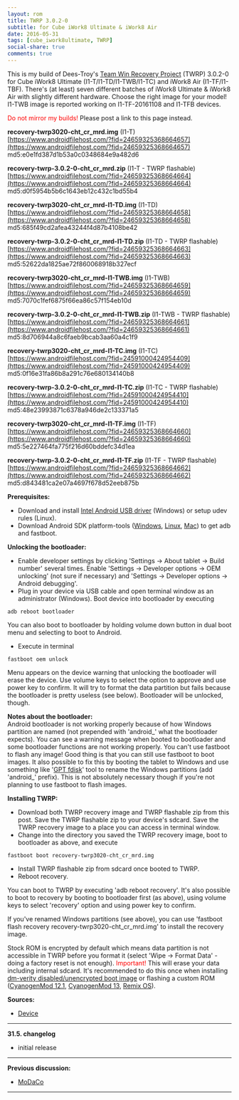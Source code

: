 ```yaml
---
layout: rom
title: TWRP 3.0.2-0
subtitle: for Cube iWork8 Ultimate & iWork8 Air
date: 2016-05-31
tags: [cube_iwork8ultimate, TWRP]
social-share: true
comments: true
---
```


This is my build of Dees-Troy's [Team Win Recovery Project](http://teamw.in/project/twrp2/) (TWRP) 3.0.2-0 for Cube iWork8 Ultimate (I1-T/I1-TD/I1-TWB/I1-TC) and iWork8 Air (I1-TF/I1-TBF). There's (at least) seven different batches of iWork8 Ultimate & iWork8 Air with slightly different hardware. Choose the right image for your model! I1-TWB image is reported working on I1-TF-20161108 and I1-TFB devices.

<span style="color:#FF0000;">Do not mirror my builds!</span> Please post a link to this page instead.

**recovery-twrp3020-cht_cr_mrd.img** (I1-T)  
[https://www.androidfilehost.com/?fid=24659325368664657](https://www.androidfilehost.com/?fid=24659325368664657)  
md5:e0e1fd387d1b53a0c0348684e9a482d6

**recovery-twrp-3.0.2-0-cht_cr_mrd.zip** (I1-T - TWRP flashable)  
[https://www.androidfilehost.com/?fid=24659325368664664](https://www.androidfilehost.com/?fid=24659325368664664)  
md5:d0f5954b5b6c1643eb12c432c1bd55b4

**recovery-twrp3020-cht_cr_mrd-I1-TD.img** (I1-TD)  
[https://www.androidfilehost.com/?fid=24659325368664658](https://www.androidfilehost.com/?fid=24659325368664658)  
md5:685f49cd2afea43244f4d87b4108be42

**recovery-twrp-3.0.2-0-cht_cr_mrd-I1-TD.zip** (I1-TD - TWRP flashable)  
[https://www.androidfilehost.com/?fid=24659325368664663](https://www.androidfilehost.com/?fid=24659325368664663)  
md5:52622da1825ae72f860068918b327ecf

**recovery-twrp3020-cht_cr_mrd-I1-TWB.img** (I1-TWB)  
[https://www.androidfilehost.com/?fid=24659325368664659](https://www.androidfilehost.com/?fid=24659325368664659)  
md5:7070c1fef6875f66ea86c57f154eb10d

**recovery-twrp-3.0.2-0-cht_cr_mrd-I1-TWB.zip** (I1-TWB - TWRP flashable)  
[https://www.androidfilehost.com/?fid=24659325368664661](https://www.androidfilehost.com/?fid=24659325368664661)  
md5:8d706944a8c6faeb9bcab3aa60a4c1f9

**recovery-twrp3020-cht_cr_mrd-I1-TC.img** (I1-TC)  
[https://www.androidfilehost.com/?fid=24591000424954409](https://www.androidfilehost.com/?fid=24591000424954409)  
md5:0f16e31fa86b8a291c76e680134140b8

**recovery-twrp-3.0.2-0-cht_cr_mrd-I1-TC.zip** (I1-TC - TWRP flashable)  
[https://www.androidfilehost.com/?fid=24591000424954410](https://www.androidfilehost.com/?fid=24591000424954410)  
md5:48e23993871c6378a946de2c133371a5

**recovery-twrp3020-cht_cr_mrd-I1-TF.img** (I1-TF)  
[https://www.androidfilehost.com/?fid=24659325368664660](https://www.androidfilehost.com/?fid=24659325368664660)  
md5:5e227464fa775f216d60bddefc34d1ea

**recovery-twrp-3.0.2-0-cht_cr_mrd-I1-TF.zip** (I1-TF - TWRP flashable)  
[https://www.androidfilehost.com/?fid=24659325368664662](https://www.androidfilehost.com/?fid=24659325368664662)  
md5:d843481ca2e07a4697f678d52eeb875b

**Prerequisites:**

- Download and install [Intel Android USB driver](https://software.intel.com/en-us/android/articles/intel-usb-driver-for-android-devices) (Windows) or setup udev rules (Linux).
- Download Android SDK platform-tools ([Windows](https://dl.google.com/android/repository/platform-tools-latest-windows.zip), [Linux](https://dl.google.com/android/repository/platform-tools-latest-linux.zip), [Mac](https://dl.google.com/android/repository/platform-tools-latest-darwin.zip)) to get adb and fastboot.

**Unlocking the bootloader:**

- Enable developer settings by clicking 'Settings -> About tablet -> Build number' several times. Enable 'Settings -> Developer options -> OEM unlocking' (not sure if necessary) and 'Settings -> Developer options -> Android debugging'.
- Plug in your device via USB cable and open terminal window as an administrator (Windows). Boot device into bootloader by executing

```
adb reboot bootloader
```

You can also boot to bootloader by holding volume down button in dual boot menu and selecting to boot to Android.

- Execute in terminal

```
fastboot oem unlock
```

Menu appears on the device warning that unlocking the bootloader will erase the device. Use volume keys to select the option to approve and use power key to confirm. It will try to format the data partition but fails because the bootloader is pretty useless (see below). Bootloader will be unlocked, though.

**Notes about the bootloader:**  
Android bootloader is not working properly because of how Windows partition are named (not prepended with 'android_' what the bootloader expects). You can see a warning message when booted to bootloader and some bootloader functions are not working properly. You can't use fastboot to flash any image! Good thing is that you can still use fastboot to boot images. It also possible to fix this by booting the tablet to Windows and use something like '[GPT fdisk](https://sourceforge.net/projects/gptfdisk/)' tool to rename the Windows partitions (add 'android_' prefix). This is not absolutely necessary though if you're not planning to use fastboot to flash images.

**Installing TWRP:**

- Download both TWRP recovery image and TWRP flashable zip from this post. Save the TWRP flashable zip to your device's sdcard. Save the TWRP recovery image to a place you can access in terminal window.
- Change into the directory you saved the TWRP recovery image, boot to bootloader as above, and execute

```
fastboot boot recovery-twrp3020-cht_cr_mrd.img
```

- Install TWRP flashable zip from sdcard once booted to TWRP.
- Reboot recovery.

You can boot to TWRP by executing 'adb reboot recovery'. It's also possible to boot to recovery by booting to bootloader first (as above), using volume keys to select 'recovery' option and using power key to confirm.

If you've renamed Windows partitions (see above), you can use 'fastboot flash recovery recovery-twrp3020-cht_cr_mrd.img' to install the recovery image.

Stock ROM is encrypted by default which means data partition is not accessible in TWRP before you format it (select 'Wipe -> Format Data' - doing a factory reset is not enough). <span style="color:#FF0000;">Important!</span> This will erase your data including internal sdcard. It's recommended to do this once when installing [dm-verity disabled/unencrypted boot image](/devices/cube_iwork8ultimate/stock-disable-dmverity) or flashing a custom ROM ([CyanogenMod 12.1](/devices/cube_iwork8ultimate/CM12.1), [CyanogenMod 13](/devices/cube_iwork8ultimate/CM13), [Remix OS](/devices/cube_iwork8ultimate/RemixOS)).

**Sources:**

- [Device](https://github.com/CM-CHT/android_device_intel_cube_iwork8ultimate/tree/android-5.1)

----

**31.5. changelog**

- initial release

----

**Previous discussion:**

- [MoDaCo](http://www.modaco.com/forums/topic/377298-twrp-3020/)

----
